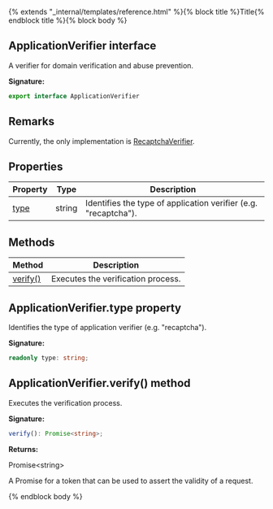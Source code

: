 {% extends "_internal/templates/reference.html" %}{% block title %}Title{% endblock title %}{% block body %}
## ApplicationVerifier interface

A verifier for domain verification and abuse prevention.

<b>Signature:</b>

```typescript
export interface ApplicationVerifier 
```

## Remarks

Currently, the only implementation is [RecaptchaVerifier](./auth.recaptchaverifier.md#recaptchaverifier_class)<!-- -->.

## Properties

|  Property | Type | Description |
|  --- | --- | --- |
|  [type](./auth-types.applicationverifier.md#applicationverifiertype_property) | string | Identifies the type of application verifier (e.g. "recaptcha"). |

## Methods

|  Method | Description |
|  --- | --- |
|  [verify()](./auth-types.applicationverifier.md#applicationverifierverify_method) | Executes the verification process. |

## ApplicationVerifier.type property

Identifies the type of application verifier (e.g. "recaptcha").

<b>Signature:</b>

```typescript
readonly type: string;
```

## ApplicationVerifier.verify() method

Executes the verification process.

<b>Signature:</b>

```typescript
verify(): Promise<string>;
```
<b>Returns:</b>

Promise&lt;string&gt;

A Promise for a token that can be used to assert the validity of a request.

{% endblock body %}
